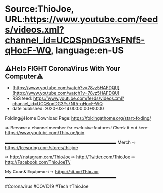 # Source:ThioJoe, URL:https://www.youtube.com/feeds/videos.xml?channel_id=UCQSpnDG3YsFNf5-qHocF-WQ, language:en-US

## ⚠️Help FIGHT CoronaVirus With Your Computer⚠️
 - [https://www.youtube.com/watch?v=78vz5HAFDQU](https://www.youtube.com/watch?v=78vz5HAFDQU)
 - RSS feed: https://www.youtube.com/feeds/videos.xml?channel_id=UCQSpnDG3YsFNf5-qHocF-WQ
 - date published: 2020-03-14 00:00:00+00:00

Folding@Home Download Page: https://foldingathome.org/start-folding/

⇒ Become a channel member for exclusive features! Check it out here: https://www.youtube.com/ThioJoe/join

▬▬▬▬▬▬▬▬▬▬▬▬▬▬▬▬▬▬▬▬▬▬▬▬▬▬
Merch ⇨ https://teespring.com/stores/thiojoe

⇨ http://Instagram.com/ThioJoe
⇨ http://Twitter.com/ThioJoe
⇨ http://Facebook.com/ThioJoeTV

My Gear & Equipment ⇨ https://kit.co/ThioJoe
▬▬▬▬▬▬▬▬▬▬▬▬▬▬▬▬▬▬▬▬▬▬▬▬▬▬

#Coronavirus #COVID19 #Tech #ThioJoe

